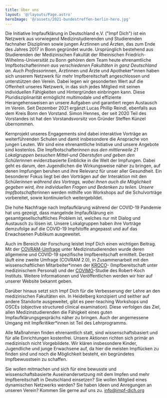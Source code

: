 ```yaml
---
title: Über uns
layout: '@/layouts/Page.astro'
heroImage: '@/assets/2021-bundestreffen-berlin-hero.jpg'
---
```


Die Initiative Impfaufklärung in Deutschland e.V. ("Impf Dich") ist ein Netzwerk aus vorwiegend Medizinstudierenden und Studierenden fachnaher Disziplinen sowie jungen Ärztinnen und Ärzten, das zum Ende des Jahres 2017 in Bonn gegründet wurde. Ursprünglich bestehend aus Studierenden der Medizinischen Fakultät der Rheinischen Friedrich-Wilhelms-Universität zu Bonn gehören dem Team heute ehrenamtliche Impfbotschafter*innen aus verschiedenen Fakultäten in ganz Deutschland an. Auch Professor*innen, Ärztinnen und Ärzte und Apotheker\*innen haben sich unserem Netzwerk für mehr Impfbereitschaft angeschlossen und unterstützen den Verein. Dabei legen wir gesonderten Wert auf die Offenheit unseres Netzwerk, in das sich jedes Mitglied mit seinen individuellen Fähigkeiten und Hintergründen einbringen kann. Diese Pluridisziplinarität ermöglicht multimodale und effiziente Herangehensweisen an unsere Aufgaben und garantiert regen Austausch im Verein. Seit Dezember 2021 ergänzt Lucas Phillip Reindl, ebenfalls aus dem Kreis Bonn den Vorstand. Simon Hennes, der seit 2020 Teil des Vorstandes ist hat den Vorstandsvorsitz von Gründer Steffen Künzel übernommen.

Kernprojekt unseres Engagements sind dabei interaktive Vorträge an weiterführenden Schulen und damit insbesondere die Ansprache von jungen Leuten. Wir sind eine ehrenamtliche Initiative und unsere Angebote sind kostenlos. Die Impfbotschafter*innen aus den mittlerweile 21 Lokalgruppen besuchen Mittel-und Oberstufen und geben den Schüler*innen evidenzbasierte Einblicke in die Welt der Impfungen. Dabei geht es darum, den Jugendlichen die Wirkungsweise näher zu bringen, auf denen Impfungen beruhen und ihre Relevanz für unser aller Gesundheit. Ein besonderer Fokus liegt bei den Vorträgen auf der Interaktion mit den Schüler*innen während des Vortrags, wobei ihnen auch die Möglichkeit gegeben wird, ihre individuellen Fragen und Bedenken zu teilen. Unsere Impfbotschafter*innen werden mithilfe von Workshops auf die Schulvorträge vorbereitet, sowie kontinuierlich weitergebildet.

Die hohe Nachfrage nach Impfaufklärung während der COVID-19 Pandemie hat uns gezeigt, dass mangelnde Impfaufklärung ein gesamtgesellschaftliches Problem ist, welches nur mit Dialog und Austausch zu lösen ist. Unsere Lokalgruppen haben ihre Vorträge demzufolge auf die COVID-19 Impfstoffe angepasst und auf das Erwachsenen Publikum ausgeweitet.

Auch im Bereich der Forschung leistet Impf Dich einen wichtigen Beitrag. Mit der [COVRAM-Umfrage](https://impf-dich.org/de/news/pressemitteilung-covid-impfung-medizinstudierende) unter Medizinstudierenden wurde deren allgemeine und COVID-19 spezifische Impfbereitschaft ermittelt. Derzeit läuft eine zweite Umfrage (COVRAM 2.0), in Zusammenarbeit mit den wissenschaftlichen Mitarbeiter\*innen der [KROCO](https://www.rki.de/DE/Content/InfAZ/N/Neuartiges_Coronavirus/Projekte_RKI/KROCO.html)- (Impfbereitschaft unter medizinischem Personal) und der [COVIMO](https://www.rki.de/DE/Content/InfAZ/N/Neuartiges_Coronavirus/Projekte_RKI/covimo_studie.html;jsessionid=8BF09110879AB4415D5041039453B78F.internet072?nn=2444038)-Studie des Robert-Koch Instituts. Weitere Informationen und Veröffentlichen werden wir hier auf unserer Website bekannt geben.

Darüber hinaus setzt sich Impf Dich für die Verbesserung der Lehre an den medizinischen Fakultäten ein. In Heidelberg konzipiert und seither auf andere Standorte ausgeweitet, gibt es peer-teaching Workshops und OSCEs (objective structured clinical examination). Diese verfolgen das Ziel, allen Medizinstudierenden die Fähigkeit eines guten Impfaufklärungsgesprächs näher zu bringen. Auch der angemessene Umgang mit Impfkritiker\*innen ist Teil des Lehrprogramms.

Alle Maßnahmen finden ehrenamtlich statt, sind wissenschaftsbasiert und für alle Einrichtungen kostenfrei. Unsere Aktionen richten sich primär an medizinisch nicht Vorgebildete. Wir klären insbesondere Kinder, Jugendliche und junge Erwachsene auf, da hier die meisten Impflücken zu finden sind und noch die Möglichkeit besteht, ein begründetes Impfbewusstsein zu schaffen.

Sie wollen mitmachen und sich für eine bewusste und wissenschaftsbasierte Auseinandersetzung mit dem Impfen und mehr Impfbereitschaft in Deutschland einsetzen? Sie wollen Mitglied eines dynamischen Netzwerks werden? Sie haben Ideen und Anregungen an unseren Verein? Kommen Sie gerne auf uns zu. info@impf-dich.org
